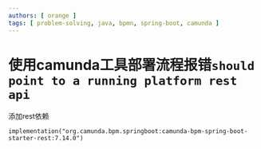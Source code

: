 ```yaml
---
authors: [ orange ]
tags: [ problem-solving, java, bpmn, spring-boot, camunda ]
---
```


# 使用camunda工具部署流程报错`should point to a running platform rest api`

添加rest依赖

```
implementation("org.camunda.bpm.springboot:camunda-bpm-spring-boot-starter-rest:7.14.0")
```